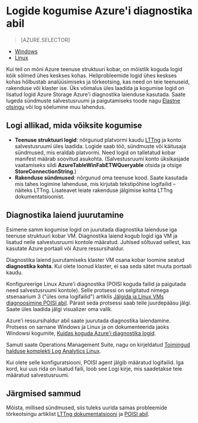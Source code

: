 <properties
   pageTitle="Logide kogumise Linux Azure'i diagnostika abil | Microsoft Azure'i"
   description="Selles artiklis kirjeldatakse, kuidas häälestada Azure'i diagnostika logid kogumine töötab Azure teenuse struktuuri Linux klaster."
   services="service-fabric"
   documentationCenter=".net"
   authors="mani-ramaswamy"
   manager="timlt"
   editor=""/>

<tags
   ms.service="service-fabric"
   ms.devlang="dotNet"
   ms.topic="article"
   ms.tgt_pltfrm="NA"
   ms.workload="NA"
   ms.date="09/28/2016"
   ms.author="subramar"/>


# <a name="collect-logs-by-using-azure-diagnostics"></a>Logide kogumise Azure'i diagnostika abil

> [AZURE.SELECTOR]
- [Windows](service-fabric-diagnostics-how-to-setup-wad.md)
- [Linux](service-fabric-diagnostics-how-to-setup-lad.md)

Kui teil on mõni Azure teenuse struktuuri kobar, on mõistlik koguda logid kõik sõlmed ühes keskses kohas. Heliprobleemide logid ühes keskses kohas hõlbustab analüüsimiseks ja tõrkeotsing, kas need on teie teenuseid, rakenduse või klaster ise. Üks võimalus üles laadida ja kogumise logid on lisatud logid Azure Storage Azure'i diagnostika laienduse kasutada. Saate lugeda sündmuste salvestusruumi ja paigutamiseks toode nagu [Elastne otsingu](service-fabric-diagnostic-how-to-use-elasticsearch.md) või log sõelumine muu lahendus.

## <a name="log-sources-that-you-might-want-to-collect"></a>Logi allikad, mida võiksite kogumise
- **Teenuse struktuuri logid**: nõrgunud platvormi kaudu [LTTng](http://lttng.org) ja konto salvestusruumi üles laadida. Logide saab töö, sündmuste või käitusaja sündmused, mis eraldab platvormi. Need logid on talletatud kobar manifest määrab soovitud asukohta. (Salvestusruumi konto üksikasjade vaatamiseks sildi **AzureTableWinFabETWQueryable** otsida ja otsige **StoreConnectionString**.)
- **Rakenduse sündmused**: nõrgunud oma teenuse kood. Saate kasutada mis tahes logimine lahenduse, mis kirjutab tekstipõhine logifailid – näiteks LTTng. Lisateavet leiate rakenduse jälgimise kohta LTTng dokumentatsioonist.  


## <a name="deploy-the-diagnostics-extension"></a>Diagnostika laiend juurutamine
Esimene samm kogumise logid on juurutada diagnostika laienduse iga teenuse struktuuri kobar VM. Diagnostika laiend kogub logid iga VM ja lisatud neile salvestusruumi kontole määratud. Juhised sõltuvad sellest, kas kasutate Azure portaali või Azure ressursihaldur.

Diagnostika laiend juurutamiseks klaster VM osana kobar loomine seatud **diagnostika** **kohta**. Kui olete loonud klaster, ei saa seda sätet muuta portaali kaudu.

Konfigureerige Linux Azure'i diagnostika (POISI koguda failid ja paigutada need salvestusruumi kontole). Selle protsessi on selgitatud nimega stsenaarium 3 ("üles oma logifailid") artiklis [Jälgida ja Linux VMs diagnoosimine POISI abil](../virtual-machines/virtual-machines-linux-classic-diagnostic-extension.md). Pärast seda protsessi saab teile juurdepääsu jälgi. Saate üles laadida jälgi visualizer oma valik.

Azure'i ressursihaldur abil saate juurutada diagnostika laiendamine. Protsess on sarnane Windows ja Linux ja on dokumenteerida jaoks Windowsi kogumite, [Kuidas koguda Azure'i diagnostika logid](service-fabric-diagnostics-how-to-setup-wad.md).

Samuti saate Operations Management Suite, nagu on kirjeldatud [Toimingud halduse komplekti Log Analytics Linux](https://blogs.technet.microsoft.com/hybridcloud/2016/01/28/operations-management-suite-log-analytics-with-linux/).

Kui olete selle konfiguratsiooni, POISI agent jälgib määratud logifailid. Iga kord, kui uus rida on lisatud faili, loob see Logi kirje, mis saadetakse teie määratud salvestusruumi.


## <a name="next-steps"></a>Järgmised sammud
Mõista, millised sündmused, siis tuleks uurida samas probleemide tõrkeotsingu artiklist [LTTng dokumentatsiooni](http://lttng.org/docs) ja [POISI abil](../virtual-machines/virtual-machines-linux-classic-diagnostic-extension.md).
